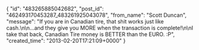  {
   "id": "483265885042682",
   "post_id": "462493170453287_483261925043078",
   "from_name": "Scott Duncan",
   "message": "If you are in Canadian tire, that shit works just like cash.\n\n...and they give you MORE when the transaction is complete!\n\nI take that back, Canadian Tire money is BETTER than the EURO. :P",
   "created_time": "2013-02-20T17:21:09+0000"
 }

